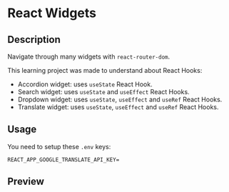# React Widgets

## Description
Navigate through many widgets with `react-router-dom`.

This learning project was made to understand about React Hooks:
  - Accordion widget: uses `useState` React Hook.
  - Search widget: uses `useState` and `useEffect` React Hooks.
  - Dropdown widget: uses `useState`, `useEffect` and `useRef` React Hooks.
  - Translate widget: uses `useState`, `useEffect` and `useRef` React Hooks.

## Usage

You need to setup these `.env` keys:
```
REACT_APP_GOOGLE_TRANSLATE_API_KEY=
```

## Preview